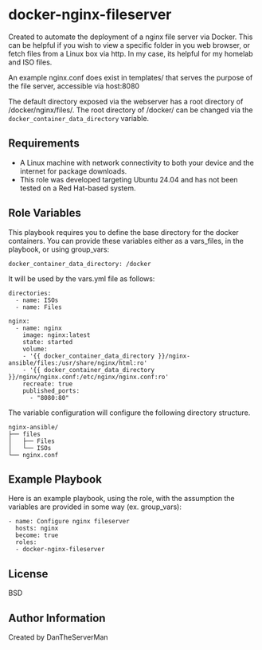 docker-nginx-fileserver
=========

Created to automate the deployment of a nginx file server via Docker. This can be helpful if you wish to view a specific folder in you web browser, or fetch files from a Linux box via http. In my case, its helpful for my homelab and ISO files. 

An example nginx.conf does exist in templates/ that serves the purpose of the file server, accessible via host:8080

The default directory exposed via the webserver has a root directory of /docker/nginx/files/. The root directory of /docker/ can be changed via the ```docker_container_data_directory``` variable. 

Requirements
------------

- A Linux machine with network connectivity to both your device and the internet for package downloads.
- This role was developed targeting Ubuntu 24.04 and has not been tested on a Red Hat-based system.

Role Variables
--------------

This playbook requires you to define the base directory for the docker containers. You can provide these variables either as a vars_files, in the playbook, or using group_vars:

```
docker_container_data_directory: /docker
```

It will be used by the vars.yml file as follows:
```
directories:
  - name: ISOs
  - name: Files

nginx:
  - name: nginx
    image: nginx:latest
    state: started
    volume:
    - '{{ docker_container_data_directory }}/nginx-ansible/files:/usr/share/nginx/html:ro'
    - '{{ docker_container_data_directory }}/nginx/nginx.conf:/etc/nginx/nginx.conf:ro'
    recreate: true
    published_ports:
      - "8080:80"
```


The variable configuration will configure the following directory structure. 

```
nginx-ansible/
├── files
│   ├── Files
│   └── ISOs
└── nginx.conf
```

Example Playbook
----------------

Here is an example playbook, using the role, with the assumption the variables are provided in some way (ex. group_vars):
```
- name: Configure nginx fileserver
  hosts: nginx 
  become: true
  roles:
  - docker-nginx-fileserver
```
License
-------

BSD

Author Information
------------------

Created by DanTheServerMan